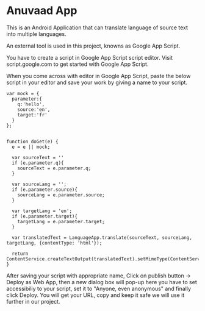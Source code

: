 # Anuvaad App

This is an Android Application that can translate language of source text into multiple languages.

An external tool is used in this project, knowns as Google App Script.

You have to create a script in Google App Script script editor. Visit script.google.com to get started with Google App Script.

When you come across with editor in Google App Script, paste the below script in your editor and save your work by giving a name 
to your script.

```
var mock = {
  parameter:{
    q:'hello',
    source:'en',
    target:'fr'
  }
};


function doGet(e) {
  e = e || mock;

  var sourceText = ''
  if (e.parameter.q){
    sourceText = e.parameter.q;
  }

  var sourceLang = '';
  if (e.parameter.source){
    sourceLang = e.parameter.source;
  }

  var targetLang = 'en';
  if (e.parameter.target){
    targetLang = e.parameter.target;
  }

  var translatedText = LanguageApp.translate(sourceText, sourceLang, targetLang, {contentType: 'html'});

  return ContentService.createTextOutput(translatedText).setMimeType(ContentService.MimeType.JSON);
}
```

After saving your script with appropriate name, Click on publish button -> Deploy as Web App, then a new dialog box will pop-up
here you have to set accessibiliy to your script, set it to "Anyone, even anonymous" and finally click Deploy. You will get your 
URL, copy and keep it safe we will use it further in our project.

